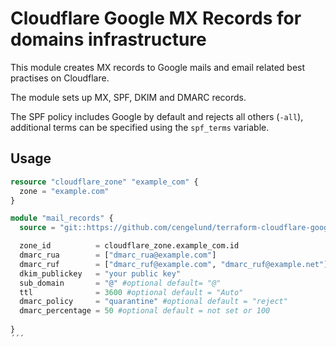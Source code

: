 # Cloudflare Google MX Records for domains infrastructure

This module creates MX records to Google mails and email related best practises on Cloudflare. 

The module sets up MX, SPF, DKIM and DMARC records.

The SPF policy includes Google by default and rejects all others (`-all`), additional terms can be specified using the `spf_terms` variable.  
## Usage

```terraform
resource "cloudflare_zone" "example_com" {
  zone = "example.com"
}

module "mail_records" {
  source = "git::https://github.com/cengelund/terraform-cloudflare-google-workspace-mail.git"

  zone_id          = cloudflare_zone.example_com.id
  dmarc_rua        = ["dmarc_rua@example.com"]
  dmarc_ruf        = ["dmarc_ruf@example.com", "dmarc_ruf@example.net"]
  dkim_publickey   = "your public key" 
  sub_domain       = "@" #optional default= "@" 
  ttl              = 3600 #optional default = "Auto"
  dmarc_policy     = "quarantine" #optional default = "reject"
  dmarc_percentage = 50 #optional default = not set or 100
  
}
´´´